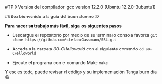 #TP 0
Version del compilador: gcc version 12.2.0 (Ubuntu 12.2.0-3ubuntu1) 

##Sea bienvenido a la guía del buen alumno :D

**Para hacer su trabajo más fácil, siga los siguentes pasos**
- Descargue el repositorio por medio de su terminal o consola favorita 
```git clone https://github.com/stefanoGassmann/SSL.git```

- Acceda a la carpeta *00-CHelloworld* con el siguiente comando
```cd 00-CHelloworld```

- Ejecute el programa con el comando Make
```make```

Y eso es todo, puede revisar el código y su implementación 
Tenga buen día :smiley: